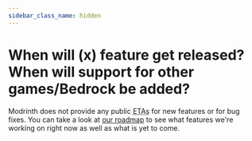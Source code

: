 ```yaml
---
sidebar_class_name: hidden
---
```


# When will (x) feature get released? When will support for other games/Bedrock be added?

Modrinth does not provide any public <abbr title="Estimated Time of Arrival">ETAs</abbr> for new features or for bug fixes. You can take a look at [our roadmap](../roadmap.md) to see what features we're working on right now as well as what is yet to come.
